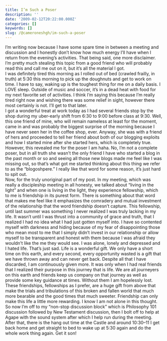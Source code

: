 ```yaml
---
title: I’m Such a Poser
description: ''
date: '2009-02-12T20:22:00.000Z'
categories: []
keywords: []
slug: /@cameroneshgh/im-such-a-poser
---
```


I’m writing now because I have some spare time in between a meeting and discussion and I honestly don’t know how much energy I’ll have when I return from the evening’s activities. That being said, one more disclaimer. I’m pretty much stealing this topic from a good friend who will probably read this and call me out on it, but it’s all the material I got.  
I was definitely tired this morning as I rolled out of bed (crawled frailly, in truth) at 5:30 this morning to pick up the doughnuts and get to work on time. I have to say, waking up is the toughest thing for me on a daily basis. I LOVE sleep. Outside of music and soccer, it’s in a dead heat with food for my next favorite set of activities. I think I’m saying this because I’m really tired right now and wishing there was some relief in sight, however there most certainly is not. I’ll get to that later.  
I got a wonderful treat at work today as I had several friends stop by the shop during my uber-early shift from 6:30 to 9:00 before class at 9:30. Well, this one friend of mine, who will remain nameless at least for the moment, came in and was probably the biggest surprise of the morning because I have never seen her in the coffee shop, ever. Anyway, she was with a friend of hers and proceeded to tell her friend about both of our blogging exploits and how I started mine after she started hers, which is completely true. However, this revealed me for the poser I am haha. No, I’m not a complete poser, but in all truth she wasn’t the only friend I have who started a blog in the past month or so and seeing all those new blogs made me feel like I was missing out, so that’s what got me started thinking about this thing we refer to as the “blogoshpere.” I really like that word for some reason, it’s just hard to spit out.  
Now, for the truly unoriginal part of my post. In my meeting, which was really a discipleship meeting in all honesty, we talked about “living in the light” and when one is living in the light, they experience fellowship, which to me is friendship in its purest form. There is something about that word that makes me feel like it emphasizes the comradery and mutual investment of the relationship that the word friendship doesn’t capture. This fellowship, until last summer was something I never realized I was truly lacking in my life. It wasn’t until I was thrust into a community of grace and truth, that I realized I had no idea what I had just gotten myself into. I have so contented myself with darkness and hiding because of my fear of disappointing those who mean most to me that I simply didn’t invest in our relationship or allow myself to be transparent and honest with them because I was afraid they wouldn’t like the me they would see. I was alone, lonely and depressed and I hated life. That’s just sad. Life is a wonderful gift. We only have a short time on this earth, and every second, every opportunity wasted is a gift that we have thrown away and can never get back. Despite all that I have discarded, I am continuously given more. It was only when I had real friends that I realized their purpose in this journey that is life. We are all journeyers on this earth and friends keep us company on that journey as well as provide some key guidance at times. Without them I am hopelessly lost. These friendships, fellowships as I prefer, are a huge gift from above that make the trials and tribulations of this broken and fallen world that much more bearable and the good times that much sweeter. Friendship can only make this life a little more rewarding. I know I am not alone in this thought.  
So now I’m off to my “non-stop discussion block” which is Philosophy 101 discussion followed by New Testament discussion, then I bolt off to help at Agape with the sound system after which I help run during the meeting. After that, there is the hang out time at the Castle and around 10:30–11 I get back home and get straight to bed to wake up at 5:30 again and do the whole work thing again. Get it son!